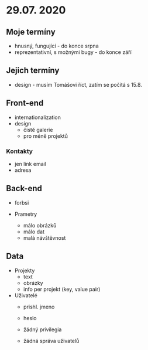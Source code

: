 # 29.07. 2020

## Moje termíny
  - hnusný, fungující - do konce srpna
  - reprezentativní, s možnými bugy - do konce září

## Jejich termíny
  - design - musím Tomášovi říct, zatím se počítá s 15.8.


## Front-end

- internationalization
- design
  - čistě galerie
  - pro méně projektů

### Kontakty
  - jen link email
  - adresa

## Back-end

- forbsi

- Prametry
    - málo obrázků
    - málo dat
    - malá návštěvnost


## Data

- Projekty
  - text
  - obrázky
  - info per projekt (key, value pair)
- Uživatelé
    - prishl. jmeno
    - heslo

    - žádný privilegia
    - žádná správa uživatelů


